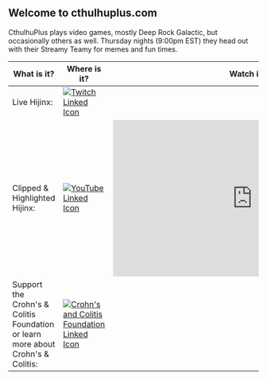 ## Welcome to cthulhuplus.com

CthulhuPlus plays video games, mostly Deep Rock Galactic, but occasionally others as well. Thursday nights (9:00pm EST) they head out with their Streamy Teamy for memes and fun times.

| What is it? | Where is it? | Watch is it? |
| --- | --- | --- |
| Live Hijinx: | [![Twitch Linked Icon](https://image.flaticon.com/icons/png/512/356/356001.png)](https://twitch.tv/cthulhuplus) | <html><!-- Add a placeholder for the Twitch embed --><div id="twitch-embed"></div><!-- Load the Twitch embed script --><script src="https://player.twitch.tv/js/embed/v1.js"></script><!-- Create a Twitch.Player object. This will render within the placeholder div --><script type="text/javascript">  new Twitch.Player("twitch-embed", {    width: 560,    height: 315,    channel: "cthulhuplus"  });</script></html> |
| Clipped & Highlighted Hijinx: | [![YouTube Linked Icon](https://image.flaticon.com/icons/png/512/187/187209.png)](https://youtube.com/cthulhuplus) | <html><iframe width="560" height="315" src="https://www.youtube.com/embed/pu6Cdz1FeNQ" title="YouTube video player" frameborder="0" allow="accelerometer; clipboard-write; encrypted-media; gyroscope; picture-in-picture" allowfullscreen></iframe></html> |
| Support the Crohn's & Colitis Foundation or learn more about Crohn's & Colitis: | [![Crohn's and Colitis Foundation Linked Icon](https://receptrx.com/wp-content/uploads/2019/02/crohns_colitis_foundation_logo.png)](https://www.crohnscolitisfoundation.org/) | |

